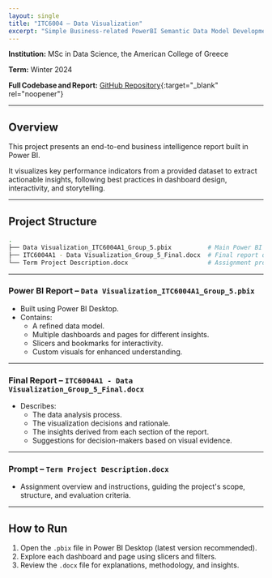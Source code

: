 ```yaml
---
layout: single
title: "ITC6004 – Data Visualization"
excerpt: "Simple Business-related PowerBI Semantic Data Model Development"
---
```


**Institution:** MSc in Data Science, the American College of Greece

**Term:** Winter 2024  

**Full Codebase and Report:** [GitHub Repository](https://github.com/C-Kapsalis/ITC6004---Data-Visualization){:target="_blank" rel="noopener"}

---

## Overview  

This project presents an end-to-end business intelligence report built in Power BI. 

It visualizes key performance indicators from a provided dataset to extract actionable insights, following best practices in dashboard design, interactivity, and storytelling.

---

## Project Structure

```bash
.
├── Data Visualization_ITC6004A1_Group_5.pbix          # Main Power BI report
├── ITC6004A1 - Data Visualization_Group_5_Final.docx  # Final report documentation
└── Term Project Description.docx                      # Assignment prompt
```

---


### Power BI Report – `Data Visualization_ITC6004A1_Group_5.pbix`

- Built using Power BI Desktop.
- Contains:
  - A refined data model.
  - Multiple dashboards and pages for different insights.
  - Slicers and bookmarks for interactivity.
  - Custom visuals for enhanced understanding.

---


### Final Report – `ITC6004A1 - Data Visualization_Group_5_Final.docx`

- Describes:
  - The data analysis process.
  - The visualization decisions and rationale.
  - The insights derived from each section of the report.
  - Suggestions for decision-makers based on visual evidence.

---


### Prompt – `Term Project Description.docx`

- Assignment overview and instructions, guiding the project's scope, structure, and evaluation criteria.

---


## How to Run

1. Open the `.pbix` file in Power BI Desktop (latest version recommended).
2. Explore each dashboard and page using slicers and filters.
3. Review the `.docx` file for explanations, methodology, and insights.
